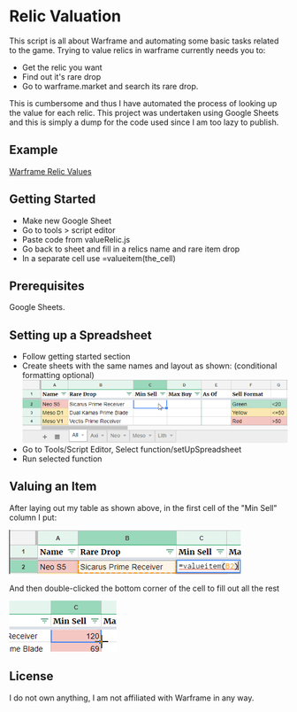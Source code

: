 # Relic Valuation

This script is all about Warframe and automating some basic tasks related to the game. Trying to value relics in warframe currently needs you to:
* Get the relic you want
* Find out it's rare drop
* Go to warframe.market and search its rare drop. 

This is cumbersome and thus I have automated the process of looking up the value for each relic. This project was undertaken using Google Sheets and this is simply a dump for the code used since I am too lazy to publish.

## Example
[Warframe Relic Values](https://docs.google.com/spreadsheets/d/135-Dbjjcd8f4eOiy2vyKLhfGKhtg1PaNDMVsGm7IpVA/edit?usp=sharing)

## Getting Started

* Make new Google Sheet
* Go to tools > script editor
* Paste code from valueRelic.js
* Go back to sheet and fill in a relics name and rare item drop
* In a separate cell use =valueitem(the_cell)

## Prerequisites

Google Sheets.

## Setting up a Spreadsheet
* Follow getting started section
* Create sheets with the same names and layout as shown: (conditional formatting optional)
![image not found](images/TableTemplate3.png)
* Go to Tools/Script Editor, Select function/setUpSpreadsheet
* Run selected function

## Valuing an Item
After laying out my table as shown above, in the first cell of the "Min Sell" column I put:

![image not found](images/valueItem.png)

And then double-clicked the bottom corner of the cell to fill out all the rest

![image not found](images/cursor.png)



## License
I do not own anything, I am not affiliated with Warframe in any way.

